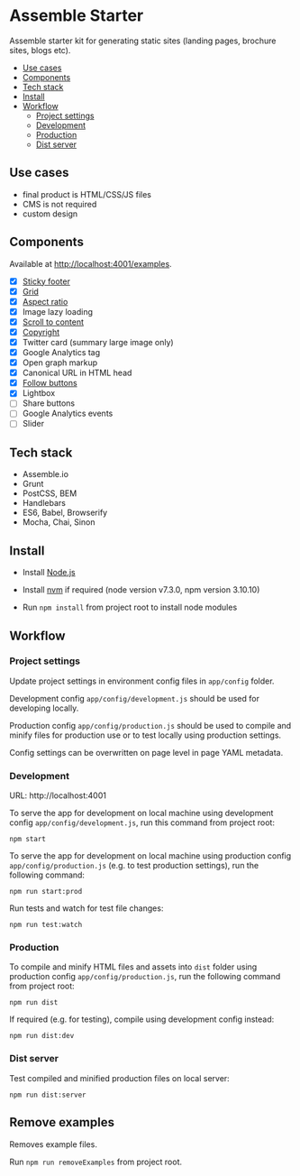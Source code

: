Assemble Starter
================

Assemble starter kit for generating static sites (landing pages, brochure sites, blogs etc).

- [Use cases](#use-cases)
- [Components](#components)
- [Tech stack](#tech-stack)
- [Install](#install)
- [Workflow](#workflow)
    - [Project settings](#project-settings)
    - [Development](#development)
    - [Production](#production)
    - [Dist server](#dist-server)

## Use cases

- final product is HTML/CSS/JS files
- CMS is not required
- custom design

## Components

Available at [http://localhost:4001/examples](http://localhost:4001/examples).

- [x] [Sticky footer](http://localhost:4001/examples/sticky-footer)
- [x] [Grid](http://localhost:4001/examples/grid)
- [x] [Aspect ratio](http://codepen.io/oksana-khristenko/pen/egmpBw)
- [x] Image lazy loading
- [x] [Scroll to content](http://localhost:4001/examples/scroll)
- [x] [Copyright](http://localhost:4001/examples/copyright)
- [x] Twitter card (summary large image only)
- [x] Google Analytics tag
- [x] Open graph markup
- [x] Canonical URL in HTML head
- [x] [Follow buttons](http://localhost:4001/examples/follow)
- [x] Lightbox
- [ ] Share buttons
- [ ] Google Analytics events
- [ ] Slider

## Tech stack

- Assemble.io
- Grunt
- PostCSS, BEM
- Handlebars
- ES6, Babel, Browserify
- Mocha, Chai, Sinon

## Install

- Install [Node.js](https://nodejs.org/)

- Install [nvm](https://github.com/creationix/nvm) if required (node version v7.3.0, npm version 3.10.10)

- Run `npm install` from project root to install node modules

## Workflow

### Project settings

Update project settings in environment config files in `app/config` folder.

Development config `app/config/development.js` should be used for developing locally.

Production config `app/config/production.js` should be used to compile and minify files for production use or to test locally using production settings.

Config settings can be overwritten on page level in page YAML metadata.

### Development

URL: http://localhost:4001

To serve the app for development on local machine using development config `app/config/development.js`, run this command from project root:

`npm start`

To serve the app for development on local machine using production config `app/config/production.js` (e.g. to test production settings), run the following command:

`npm run start:prod`

Run tests and watch for test file changes:

`npm run test:watch`

### Production

To compile and minify HTML files and assets into `dist` folder using production config `app/config/production.js`, run the following command from project root:

`npm run dist`

If required (e.g. for testing), compile using development config instead:

`npm run dist:dev`

### Dist server

Test compiled and minified production files on local server:

`npm run dist:server`

## Remove examples

Removes example files.

Run `npm run removeExamples` from project root.
